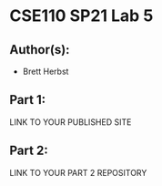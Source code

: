 # CSE110 SP21 Lab 5

## Author(s):
- Brett Herbst

## Part 1:

LINK TO YOUR PUBLISHED SITE

## Part 2:

LINK TO YOUR PART 2 REPOSITORY